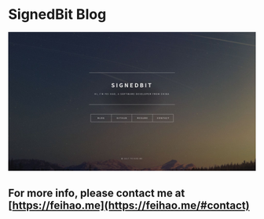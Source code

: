 # SignedBit Blog


![feihao.me](images/site.jpg)


## For more info, please contact me at [https://feihao.me](https://feihao.me/#contact)